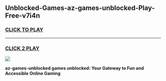
## Unblocked-Games-az-games-unblocked-Play-Free-v7i4n
<h3>
<a href="https://premium76.site?title=az-games-unblocked&ref=20A">CLICK TO PLAY</a></h3>
<hr>

<h3>
<a href="https://premium76.site?title=az-games-unblocked&ref=20A">CLICK 2 PLAY</a>
  
</h3>

<a href="https://premium76.site?title=az-games-unblocked&ref=20A"><img src="https://clearcache.store/games.png"></a>


**az-games-unblocked games unblocked: Your Gateway to Fun and Accessible Online Gaming**
